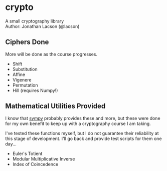 # crypto
A small cryptography library  
Author: Jonathan Lacson (@lacson)

## Ciphers Done
More will be done as the course progresses.

- Shift
- Substitution
- Affine
- Vigenere
- Permutation
- Hill (requires Numpy!)

## Mathematical Utilities Provided
I know that [sympy](https://www.sympy.org/en/index.html) probably
provides these and more, but these were done for my own benefit
to keep up with a cryptography course I am taking.

I've tested these functions myself, but I do not guarantee their
reliability at this stage of development. I'll go back and provide
test scripts for them one day...

- Euler's Totient
- Modular Multiplicative Inverse
- Index of Coincedence